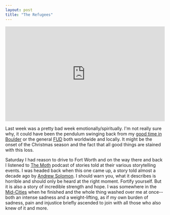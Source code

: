 ```yaml
---
layout: post
title: "The Refugees"
---
```


<p><iframe width="100%" height="300" src="https://www.youtube.com/embed/PEO1-DSnIQo" frameborder="0" allow="autoplay; encrypted-media" allowfullscreen></iframe></p>

Last week was a pretty bad week emotionally/spiritually. I'm not really sure why, it could have been the pendulum swinging back from my [good time in Boulder](http://danielsjourney.com/2010/12/08/boulder.html) or the general [FUD](http://en.wikipedia.org/wiki/Fear,_uncertainty_and_doubt) both worldwide and locally. It might be the onset of the Christmas season and the fact that all good things are stained with this loss. 

Saturday I had reason to drive to Fort Worth and on the way there and back I listened to [The Moth](http://www.themoth.org/) podcast of stories told at their various storytelling events. I was headed back when this one came up, a story told almost a decade ago by [Andrew Solomon](http://www.google.com/search?q=Andrew+Solomon). I should warn you, what it describes is horrible and should only be heard at the right moment. Fortify yourself. But it is also a story of incredible strength and hope. I was somewhere in the [Mid-Cities](http://en.wikipedia.org/wiki/Mid-Cities) when he finished and the whole thing washed over me at once--both an intense sadness and a weight-lifting, as if my own burden of sadness, pain and injustice briefly ascended to join with all those who also knew of it and more.
